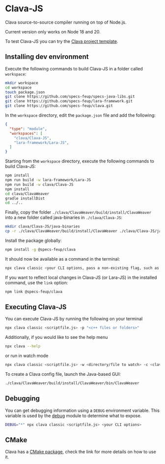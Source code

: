 # Clava-JS

Clava source-to-source compiler running on top of Node.js.

Current version only works on Node 18 and 20.

To test Clava-JS you can try the [Clava project template](https://github.com/specs-feup/clava-project-template).

## Installing dev environment

Execute the following commands to build Clava-JS in a folder called `workspace`:

```bash
mkdir workspace
cd workspace
touch package.json
git clone https://github.com/specs-feup/specs-java-libs.git
git clone https://github.com/specs-feup/lara-framework.git
git clone https://github.com/specs-feup/clava.git
```

In the `workspace` directory, edit the `package.json` file and add the following:

```json
{
  "type": "module",
  "workspaces": [
    "clava/Clava-JS",
    "lara-framework/Lara-JS",
  ]
}
```

Starting from the `workspace` directory, execute the following commands to build Clava-JS:

```bash
npm install
npm run build -w lara-framework/Lara-JS
npm run build -w clava/Clava-JS
npm install
cd clava/ClavaWeaver
gradle installDist
cd ../..
```

Finally, copy the folder `./clava/ClavaWeaver/build/install/ClavaWeaver` into a new folder called java-binaries in `./clava/Clava-JS`:

```bash
mkdir clava/Clava-JS/java-binaries
cp -r ./clava/ClavaWeaver/build/install/ClavaWeaver ./clava/Clava-JS/java-binaries
```

Install the package globally:

```bash
npm install -g @specs-feup/clava
```

It should now be available as a command in the terminal:

```bash
npx clava classic <your CLI options, pass a non-existing flag, such as -dummy, to check the options>
```

If you want to reflect local changes in Clava-JS (or Lara-JS) in the installed command, use the `link` option:

```bash
npm link @specs-feup/clava
```

## Executing Clava-JS

You can execute Clava-JS by running the following on your terminal

```bash
npx clava classic <scriptfile.js> -p "<c++ files or folders>"
```

Additionally, if you would like to see the help menu

```bash
npx clava --help
```

or run in watch mode

```bash
npx clava classic <scriptfile.js> -w <directory/file to watch> -c <clava config file>
```

To create a Clava config file, launch the Java-based GUI:

```bash
./clava/ClavaWeaver/build/install/ClavaWeaver/bin/ClavaWeaver
```

## Debugging

You can get debugging information using a `DEBUG` environment variable.
This variable is used by the [debug](https://www.npmjs.com/package/debug) module to determine what to expose.

```bash
DEBUG="*" npx clava classic <scriptfile.js> <your CLI options>
```

## CMake

Clava has a [CMake package](https://github.com/specs-feup/clava/tree/staging/CMake), check the link for more details on how to use it.
